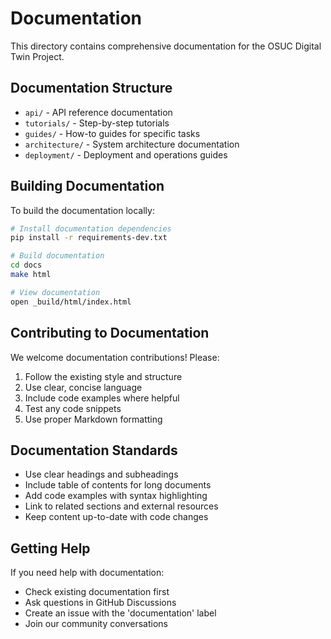 # Documentation

This directory contains comprehensive documentation for the OSUC Digital Twin Project.

## Documentation Structure

- `api/` - API reference documentation
- `tutorials/` - Step-by-step tutorials
- `guides/` - How-to guides for specific tasks
- `architecture/` - System architecture documentation
- `deployment/` - Deployment and operations guides

## Building Documentation

To build the documentation locally:

```bash
# Install documentation dependencies
pip install -r requirements-dev.txt

# Build documentation
cd docs
make html

# View documentation
open _build/html/index.html
```

## Contributing to Documentation

We welcome documentation contributions! Please:

1. Follow the existing style and structure
2. Use clear, concise language
3. Include code examples where helpful
4. Test any code snippets
5. Use proper Markdown formatting

## Documentation Standards

- Use clear headings and subheadings
- Include table of contents for long documents
- Add code examples with syntax highlighting
- Link to related sections and external resources
- Keep content up-to-date with code changes

## Getting Help

If you need help with documentation:

- Check existing documentation first
- Ask questions in GitHub Discussions
- Create an issue with the 'documentation' label
- Join our community conversations